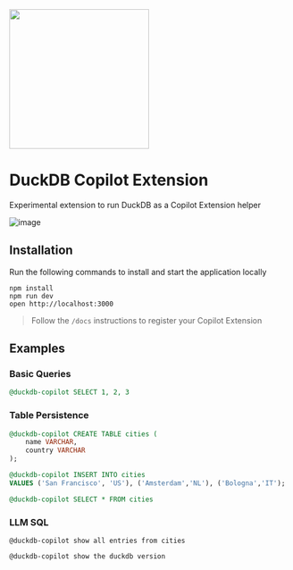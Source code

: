 <img src="https://github.com/user-attachments/assets/46a5c546-7e9b-42c7-87f4-bc8defe674e0" width=250 />

# DuckDB Copilot Extension

Experimental extension to run DuckDB as a Copilot Extension helper

![image](https://github.com/user-attachments/assets/16575c08-4325-4c17-b1a5-cef4de44abd0)


## Installation

Run the following commands to install and start the application locally

```
npm install
npm run dev
open http://localhost:3000
```

> Follow the `/docs` instructions to register your Copilot Extension

## Examples
### Basic Queries
```sql
@duckdb-copilot SELECT 1, 2, 3
```

### Table Persistence
```sql
@duckdb-copilot CREATE TABLE cities (
    name VARCHAR,
    country VARCHAR
);
```

```sql
@duckdb-copilot INSERT INTO cities
VALUES ('San Francisco', 'US'), ('Amsterdam','NL'), ('Bologna','IT');
```

```sql
@duckdb-copilot SELECT * FROM cities
```

### LLM SQL
```
@duckdb-copilot show all entries from cities
```

```
@duckdb-copilot show the duckdb version
```
